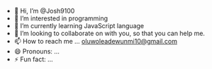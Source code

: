 - 👋 Hi, I’m @Josh9100
- 👀 I’m interested in programming 
- 🌱 I’m currently learning JavaScript language 
- 💞️ I’m looking to collaborate on with you, so that you can help me.
- 📫 How to reach me ... oluwoleadewunmi10@gmail.com 
- 😄 Pronouns: ...
- ⚡ Fun fact: ...

<!---
Josh9100/Josh9100 is a ✨ special ✨ repository because its `README.md` (this file) appears on your GitHub profile.
You can click the Preview link to take a look at your changes.
--->
